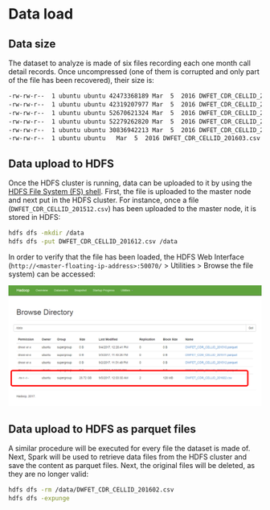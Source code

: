 # Data load
## Data size
The dataset to analyze is made of six files recording each one month call detail records. Once uncompressed (one of them is corrupted and only part of the file has been recovered), their size is:

```bash
-rw-rw-r--  1 ubuntu ubuntu 42473368189 Mar  5  2016 DWFET_CDR_CELLID_201510.csv
-rw-rw-r--  1 ubuntu ubuntu 42319207977 Mar  5  2016 DWFET_CDR_CELLID_201511.csv
-rw-rw-r--  1 ubuntu ubuntu 52670621324 Mar  5  2016 DWFET_CDR_CELLID_201512.csv
-rw-rw-r--  1 ubuntu ubuntu 52279262820 Mar  5  2016 DWFET_CDR_CELLID_201601.csv
-rw-rw-r--  1 ubuntu ubuntu 30836942213 Mar  5  2016 DWFET_CDR_CELLID_201602.csv
-rw-rw-r--  1 ubuntu ubuntu   Mar  5  2016 DWFET_CDR_CELLID_201603.csv
```

## Data upload to HDFS
Once the HDFS cluster is running, data can be uploaded to it by using the [HDFS File System (FS) shell](https://hadoop.apache.org/docs/r2.7.4/hadoop-project-dist/hadoop-common/FileSystemShell.html). First, the file is uploaded to the master node and next put in the HDFS cluster. For instance, once a file (`DWFET_CDR_CELLID_201512.csv`) has been uploaded to the master node, it is stored in HDFS:
```bash
hdfs dfs -mkdir /data
hdfs dfs -put DWFET_CDR_CELLID_201612.csv /data
```

In order to verify that the file has been loaded, the HDFS Web Interface (`http://<master-floating-ip-address>:50070/` > Utilities > Browse the file system) can be accessed:

![Hadoop Web Interface: uploaded file](./hadoop-single-file.PNG)

## Data upload to HDFS as parquet files

A similar procedure will be executed for every file the dataset is made of. Next, Spark will be used to retrieve data files from the HDFS cluster and save the content as parquet files. Next, the original files will be deleted, as they are no longer valid:
```bash
hdfs dfs -rm /data/DWFET_CDR_CELLID_201602.csv
hdfs dfs -expunge
```